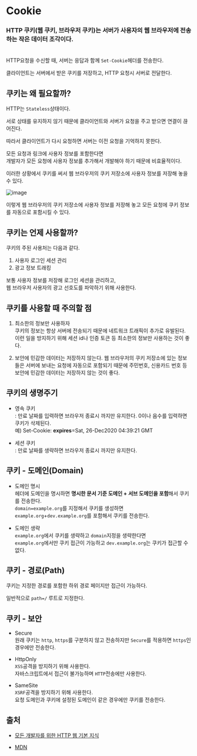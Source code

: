 # Cookie

### HTTP 쿠키(웹 쿠키, 브라우저 쿠키)는 **서버가 사용자의 웹 브라우저에 전송하는 작은 데이터 조각**이다.<br><br>

HTTP요청을 수신할 때, 서버는 응답과 함께 `Set-Cookie`헤더를 전송한다.

클라이언트는 서버에서 받은 쿠키를 저장하고, HTTP 요청시 서버로 전달한다.

## 쿠키는 왜 필요할까?

HTTP는 `Stateless`상태이다.

서로 상태를 유지하지 않기 때문에 클라이언트와 서버가 요청을 주고 받으면 연결이 끊어진다.

따라서 클라이언트가 다시 요청하면 서버는 이전 요청을 기억하지 못한다.

모든 요청과 링크에 사용자 정보를 포함한다면<br>
개발자가 모든 요청에 사용자 정보를 추가해서 개발해야 하기 때문에 비효율적이다.

이러한 상황에서 쿠키를 써서 웹 브라우저의 쿠키 저장소에 사용자 정보를 저장해 놓을 수 있다.

![image](https://user-images.githubusercontent.com/56298540/190887132-77aa7b42-6201-4d38-a970-2ce1cb1d3bff.png)

이렇게 웹 브라우저의 쿠키 저장소에 사용자 정보를 저장해 놓고 모든 요청에 쿠키 정보를 자동으로 포함시킬 수 있다.

## 쿠키는 언제 사용할까?

쿠키의 주된 사용처는 다음과 같다.

1. 사용자 로그인 세션 관리
2. 광고 정보 트래킹

보통 사용자 정보를 저장해 로그인 세션을 관리하고,<br>
웹 브라우저 사용자의 광고 선호도를 파악하기 위해 사용한다.

## 쿠키를 사용할 때 주의할 점

1. 최소한의 정보만 사용하자<br>
   쿠키의 정보는 항상 서버에 전송되기 때문에 네트워크 트래픽이 추가로 유발된다.<br>
   이런 일을 방지하기 위해 세션 id나 인증 토큰 등 최소한의 정보만 사용하는 것이 좋다.

2. 보안에 민감한 데이터는 저장하지 않는다.
   웹 브라우저의 쿠키 저장소에 있는 정보들은 서버에 보내는 요청에 자동으로 포함되기 때문에 주민번호, 신용카드 번호 등 보안에 민감한 데이터는 저장하지 않는 것이 좋다.

## 쿠키의 생명주기

- 영속 쿠키<br>
  : 만료 날짜를 입력하면 브라우저 종료시 까지만 유지한다. 0이나 음수를 입력하면 쿠키가 삭제된다.<br>
  예) Set-Cookie: **expires**=Sat, 26-Dec2020 04:39:21 GMT

- 세션 쿠키<br>
  : 만료 날짜를 생략하면 브라우저 종료시 까지만 유지한다.

## 쿠키 - 도메인(Domain)

- 도메인 명시<br>
  헤더에 도메인을 명시하면 **명시한 문서 기준 도메인 + 서브 도메인을 포함**해서 쿠키를 전송한다.<br>
  `domain=example.org`를 지정해서 쿠키를 생성하면<br>
  `example.org`+`dev.example.org`를 포함해서 쿠키를 전송한다.

- 도메인 생략<br>
  `example.org`에서 쿠키를 생략하고 `domain`지정을 생략한다면<br>
  `example.org`에서만 쿠키 접근이 가능하고 `dev.example.org`는 쿠키가 접근할 수 없다.

## 쿠키 - 경로(Path)

쿠키는 지정한 경로를 포함한 하위 경로 페이지만 접근이 가능하다.

일반적으로 `path=/` 루트로 지정한다.

## 쿠키 - 보안

- Secure<br>
  원래 쿠키는 `http`, `https`를 구분하지 않고 전송하지만 `Secure`를 적용하면 `https`인 경우에만 전송한다.

- HttpOnly<br>
  `XSS`공격을 방지하기 위해 사용한다.<br>
  자바스크립트에서 접근이 불가능하며 `HTTP`전송에만 사용한다.

- SameSite<br>
  `XSRF`공격을 방지하기 위해 사용한다.<br>
  요청 도메인과 쿠키에 설정된 도메인이 같은 경우에만 쿠키를 전송한다.

## 출처

- [모든 개발자를 위한 HTTP 웹 기본 지식](https://www.inflearn.com/course/http-%EC%9B%B9-%EB%84%A4%ED%8A%B8%EC%9B%8C%ED%81%AC)

* [MDN](https://developer.mozilla.org/ko/docs/Web/HTTP/Cookies)

